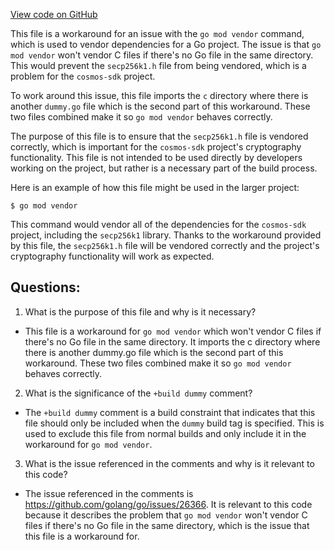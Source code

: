 [View code on GitHub](https://github.com/cosmos/cosmos-sdk.git/crypto/keys/secp256k1/internal/secp256k1/dummy.go)

This file is a workaround for an issue with the `go mod vendor` command, which is used to vendor dependencies for a Go project. The issue is that `go mod vendor` won't vendor C files if there's no Go file in the same directory. This would prevent the `secp256k1.h` file from being vendored, which is a problem for the `cosmos-sdk` project.

To work around this issue, this file imports the `c` directory where there is another `dummy.go` file which is the second part of this workaround. These two files combined make it so `go mod vendor` behaves correctly.

The purpose of this file is to ensure that the `secp256k1.h` file is vendored correctly, which is important for the `cosmos-sdk` project's cryptography functionality. This file is not intended to be used directly by developers working on the project, but rather is a necessary part of the build process.

Here is an example of how this file might be used in the larger project:

```
$ go mod vendor
```

This command would vendor all of the dependencies for the `cosmos-sdk` project, including the `secp256k1` library. Thanks to the workaround provided by this file, the `secp256k1.h` file will be vendored correctly and the project's cryptography functionality will work as expected.
## Questions: 
 1. What is the purpose of this file and why is it necessary?
- This file is a workaround for `go mod vendor` which won't vendor C files if there's no Go file in the same directory. It imports the c directory where there is another dummy.go file which is the second part of this workaround. These two files combined make it so `go mod vendor` behaves correctly.

2. What is the significance of the `+build dummy` comment?
- The `+build dummy` comment is a build constraint that indicates that this file should only be included when the `dummy` build tag is specified. This is used to exclude this file from normal builds and only include it in the workaround for `go mod vendor`.

3. What is the issue referenced in the comments and why is it relevant to this code?
- The issue referenced in the comments is https://github.com/golang/go/issues/26366. It is relevant to this code because it describes the problem that `go mod vendor` won't vendor C files if there's no Go file in the same directory, which is the issue that this file is a workaround for.